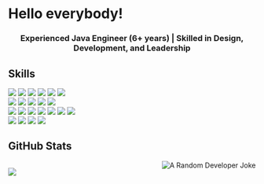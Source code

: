 # Hello everybody!

<h3 align="center">
  <p> Experienced Java Engineer (6+ years) | Skilled in Design, Development, and Leadership </p>
</h3>


## Skills
  ![](https://img.shields.io/badge/OS-Linux-informational?style=flat&logo=linux&logoColor=white&color=2bbc8a)
  [![](https://img.shields.io/badge/OS-macOS-informational?style=flat&logo=apple&logoColor=white&color=2bbc8a)](https://www.apple.com/macos)
  ![](https://img.shields.io/badge/Language-Java-informational?style=flat&logo=java&logoColor=white&color=2bbc8a)
  [![](https://img.shields.io/badge/Language-Python-informational?style=flat&logo=python&logoColor=white&color=2bbc8a)](https://www.python.org/)
  ![](https://img.shields.io/badge/Language-Dart-informational?style=flat&logo=dart&logoColor=white&color=2bbc8a)
  ![](https://img.shields.io/badge/Language-Shell-informational?style=flat&logo=gnu-bash&logoColor=white&color=2bbc8a)
<br>
  [![](https://img.shields.io/badge/Framework-Spring-%236DB33F.svg?style=flat&logo=spring&logoColor=white&color=2bbc8a)](https://spring.io/)
  ![](https://img.shields.io/badge/Framework-Spring%20Boot-informational?style=flat&logo=spring-boot&logoColor=white&color=2bbc8a)
  ![](https://img.shields.io/badge/Framework-Flutter-informational?style=flat&logo=flutter&logoColor=white&color=2bbc8a)
  [![](https://img.shields.io/badge/Framework-FastAPI-informational?style=flat&logo=fastapi&logoColor=white&color=2bbc8a)](https://fastapi.tiangolo.com/)
  [![](https://img.shields.io/badge/Framework-Aiogram-informational?style=flat&logo=python&logoColor=white&color=2bbc8a)](https://github.com/aiogram/aiogram)
<br>
  ![](https://img.shields.io/badge/Tools-GitHubActions-informational?style=flat&color=2bbc8a)
  ![](https://img.shields.io/badge/Tools-Maven-informational?style=flat&logo=apache-maven&logoColor=white&color=2bbc8a)
  ![](https://img.shields.io/badge/Tools-Gradle-informational?style=flat&logo=gradle&logoColor=white&color=2bbc8a)
  ![](https://img.shields.io/badge/Tools-NiFi-informational?style=flat&logo=apache-nifi&logoColor=white&color=2bbc8a)
  ![](https://img.shields.io/badge/Tools-Keycloak-informational?style=flat&logo=keycloak&logoColor=white&color=2bbc8a)
  ![](https://img.shields.io/badge/Tools-Apache%20Kafka-informational?style=flat&logo=apache-kafka&logoColor=white&color=2bbc8a)
  ![](https://img.shields.io/badge/Tools-DevOps-informational?style=flat&logo=dev.to&logoColor=white&color=2bbc8a)
<br>
  ![](https://img.shields.io/badge/IDE-IntelliJ_IDEA-informational?style=flat&logo=intellij-idea&logoColor=white&color=2bbc8a)
  ![](https://img.shields.io/badge/IDE-PyCharm-informational?style=flat&logo=pycharm&logoColor=white&color=2bbc8a)
  ![](https://img.shields.io/badge/IDE-Visual_Studio_Code-informational?style=flat&logo=visual-studio-code&logoColor=white&color=2bbc8a)
  ![](https://img.shields.io/badge/IDE-Fleet-informational?style=flat&logoColor=white&color=2bbc8a)


## GitHub Stats
<p align="left">
  <img  src="https://github-readme-stats.vercel.app/api?username=ih0r-d&show_icons=true" alt=""/>
  <img align="right" src="https://readme-jokes.vercel.app/api?theme=vue&hideBorder" alt="A Random Developer Joke"/>
</p>
<p align="left">  
  <img src="https://github-readme-streak-stats.herokuapp.com/?user=ih0r-d" />
  <img align="right" src="https://github-readme-stats.vercel.app/api/top-langs?username=ih0r-d&layout=compact" alt=""/>
</p>
